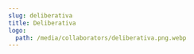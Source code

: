 ```yaml
---
slug: deliberativa
title: Deliberativa
logo:
  path: /media/collaborators/deliberativa.png.webp
---
```

